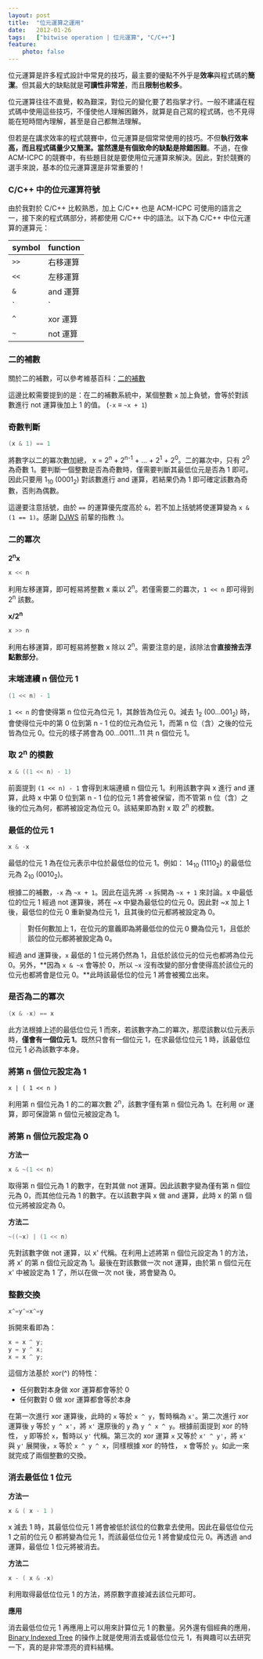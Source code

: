 ```yaml
---
layout: post
title:  "位元運算之運用"
date:   2012-01-26
tags:   ["bitwise operation | 位元運算", "C/C++"]
feature:
    photo: false
---
```


位元運算是許多程式設計中常見的技巧，最主要的優點不外乎是**效率**與程式碼的**簡潔**。但其最大的缺點就是**可讀性非常差**，而且**限制也較多**。

位元運算往往不直覺，較為艱深，對位元的變化要了若指掌才行。一般不建議在程式碼中使用這些技巧，不僅使他人理解困難外，就算是自己寫的程式碼，也不見得能在短時間內理解，甚至是自己都無法理解。

但若是在講求效率的程式競賽中，位元運算是個常常使用的技巧。不但**執行效率高，而且程式碼量少又簡潔。**當然還是有個致命的缺點是**除錯困難**。不過，在像 ACM-ICPC 的競賽中，有些題目就是要使用位元運算來解決。因此，對於競賽的選手來說，基本的位元運算還是非常重要的！

### C/C++ 中的位元運算符號

由於我對於 C/C++ 比較熟悉，加上 C/C++ 也是  ACM-ICPC 可使用的語言之一，接下來的程式碼部分，將都使用 C/C++ 中的語法。以下為 C/C++ 中位元運算的運算元：

| symbol | function |
| ---- | --- |
| `>>` | 右移運算 |
| `<<` | 左移運算 |
| `&` | and 運算 |
| `|` | or 運算 |
| `^` | xor 運算 |
| `~` | not 運算 |

### 二的補數

關於二的補數，可以參考維基百科：[二的補數](http://zh.wikipedia.org/zh-tw/%E4%BA%8C%E8%A3%9C%E6%95%B8)

這邊比較需要提到的是：在二的補數系統中，某個整數 `x` 加上負號，會等於對該數進行 not 運算後加上 1 的值。 (`-x` ≡ `~x + 1`)

### 奇數判斷

```c++
(x & 1) == 1
```

將數字以二的冪次數加總， x = 2<sup>n</sup> + 2<sup>n-1</sup> + ... + 2<sup>1</sup> + 2<sup>0</sup>。二的冪次中，只有 2<sup>0</sup> 為奇數 1。要判斷一個整數是否為奇數時，僅需要判斷其最低位元是否為 1 即可。因此只要用 1<sub>10</sub> (0001<sub>2</sub>) 對該數進行 and 運算，若結果仍為 1 即可確定該數為奇數，否則為偶數。

這邊要注意括號，由於 `==` 的運算優先度高於 `&`，若不加上括號將使運算變為 `x & (1 == 1)`。感謝 [DJWS](http://www.csie.ntnu.edu.tw/~u91029/) 前輩的指教 :)。

### 二的冪次

**2<sup>n</sup>x**

```c++
x << n
```

利用左移運算，即可輕易將整數 x 乘以 2<sup>n</sup>。若僅需要二的羃次，`1 << n` 即可得到 2<sup>n</sup> 該數。

**x/2<sup>n</sup>**

```c++
x >> n
```

利用右移運算，即可輕易將整數 x 除以 2<sup>n</sup>。需要注意的是，該除法會**直接捨去浮點數部分**。

### 末端連續 n 個位元 1

```c++
(1 << n) - 1
```

`1 << n` 的會使得第 n 位位元為位元 1，其餘皆為位元 0。減去 1<sub>2</sub> (00…001<sub>2</sub>) 時，會使得位元中的第 0 位到第 n - 1 位的位元為位元 1，而第 n 位（含）之後的位元皆為位元 0。位元的樣子將會為 00…0011…11 共 n 個位元 1。

### 取 2<sup>n</sup> 的模數

```c++
x & ((1 << n) - 1)
```

前面提到 `(1 << n) - 1` 會得到末端連續 n 個位元 1。利用該數字與 x 進行 and 運算，此時 x 中第 0 位到第 n - 1 位的位元 1 將會被保留，而不管第 n 位（含）之後的位元為何，都將被設定為位元 0。該結果即為對 x 取 2<sup>n</sup> 的模數。

### 最低的位元 1

```c++
x & -x
```

最低的位元 1 為在位元表示中位於最低位的位元 1。例如： 14<sub>10</sub> (1110<sub>2</sub>) 的最低位元為 2<sub>10</sub> (0010<sub>2</sub>)。

根據二的補數，`-x` 為 `~x + 1`。因此在這先將 `-x` 拆開為 `~x + 1` 來討論。x 中最低位的位元 1 經過 not 運算後，將在 ~x 中變為最低位的位元 0。因此對 ~x 加上 1 後，最低位的位元 0 重新變為位元 1，且其後的位元都將被設定為 0。

> **對任何數加上 1，在位元的意義即為將最低位的位元 0 變為位元 1，且低於該位的位元都將被設定為 0。**

經過 and 運算後，`x` 最低的 1 位元將仍然為 1，且低於該位元的位元也都將為位元 0。另外，**因為 `x & ~x` 會等於 0，所以 `~x` 沒有改變的部分會使得高於該位元的位元也都將會是位元 0。**此時該最低位的位元 1 將會被獨立出來。

### 是否為二的冪次

```c++
(x & -x) == x
```

此方法根據上述的最低位位元 1 而來，若該數字為二的冪次，那麼該數以位元表示時，**僅會有一個位元 1**。既然只會有一個位元 1，在求最低位位元 1 時，該最低位位元 1 必為該數字本身。

### 將第 n 個位元設定為 1

```
x | ( 1 << n )
```

利用第 n 個位元為 1 的二的冪次數 2<sup>n</sup>，該數字僅有第 n 個位元為 1。在利用 or 運算，即可保證第 n 個位元被設定為 1。

### 將第 n 個位元設定為 0

**方法一**

```c++
x & ~(1 << n)
```

取得第 n 個位元為 1 的數字，在對其做 not 運算。因此該數字變為僅有第 n 個位元為 0，而其他位元為 1 的數字。在以該數字與 x 做 and 運算，此時 x 的第 n 個位元將被設定為 0。

**方法二**

```c++
~((~x) | (1 << n)
```

先對該數字做 not 運算，以 x' 代稱。在利用上述將第 n 個位元設定為 1 的方法，將 x' 的第 n 個位元設定為 1。最後在對該數做一次 not 運算，由於第 n 個位元在 x' 中被設定為 1 了，所以在做一次 not 後，將會變為 0。

### 整數交換

```c++
x^=y^=x^=y
```

拆開來看即為：

```c++
x = x ^ y;
y = y ^ x;
x = x ^ y;
```

這個方法基於 xor(^) 的特性：

- 任何數對本身做 xor 運算都會等於 0
- 任何數對 0 做 xor 運算都會等於本身

在第一次進行 xor 運算後，此時的 `x` 等於 `x ^ y`，暫時稱為 `x'`。第二次進行 xor 運算後 `y` 等於 `y ^ x'`，將 `x'` 還原後的 `y` 為 `y ^ x ^ y`。根據前面提到 xor 的特性， `y` 即等於 `x`，暫時以 `y'` 代稱。第三次的 xor 運算 `x` 又等於 `x' ^ y'`，將 `x'` 與 `y'` 展開後，`x` 等於 `x ^ y ^ x`，同樣根據 xor 的特性， `x` 會等於 `y`。如此一來就完成了兩個整數的交換。

### 消去最低位 1 位元

**方法一**

```c++
x & ( x - 1 )
```

x 減去 1 時，其最低位位元 1 將會被低於該位的位數拿去使用。因此在最低位位元 1 之前的位元 0 都將變為位元 1，而該最低位位元 1 將會變成位元 0。再透過 and 運算，最低位 1 位元將被消去。

**方法二**

```c++
x - ( x & -x)
```

利用取得最低位位元 1 的方法，將原數字直接減去該位元即可。

**應用**

消去最低位位元 1 再應用上可以用來計算位元 1 的數量。另外還有個經典的應用，[Binary Indexed Tree](http://community.topcoder.com/tc?module=Static&d1=tutorials&d2=binaryIndexedTrees) 的操作上就是使用消去或最低位位元 1，有興趣可以去研究一下，真的是非常漂亮的資料結構。
